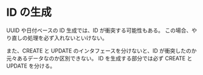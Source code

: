 # ID の生成

UUID や日付ベースの ID 生成では、ID が衝突する可能性もある。
この場合、やり直しの処理を必ず入れないといけない。

また、CREATE と UPDATE のインタフェースを分けないと、ID が衝突したのか元々あるデータなのか区別できない。
ID を生成する部分では必ず CREATE と UPDATE を分ける。
